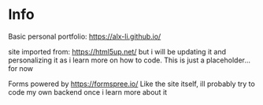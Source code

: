# Info

Basic personal portfolio: https://alx-li.github.io/

site imported from: https://html5up.net/
but i will be updating it and personalizing it as i learn more on how to code. This is just a placeholder... for now

Forms powered by https://formspree.io/
Like the site itself, ill probably try to code my own backend once i learn more about it
